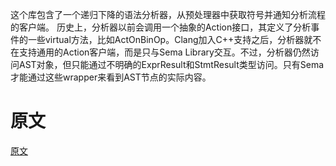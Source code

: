 这个库包含了一个递归下降的语法分析器，从预处理器中获取符号并通知分析流程的客户端。
历史上，分析器以前会调用一个抽象的Action接口，其定义了分析事件的一些virtual方法，比如ActOnBinOp。Clang加入C++支持之后，分析器就不在支持通用的Action客户端，而是只与Sema Library交互。不过，分析器仍然访问AST对象，但只能通过不明确的ExprResult和StmtResult类型访问。只有Sema才能通过这些wrapper来看到AST节点的实际内容。

# 原文
[原文](https://releases.llvm.org/11.0.0/tools/clang/docs/InternalsManual.html#introduction)